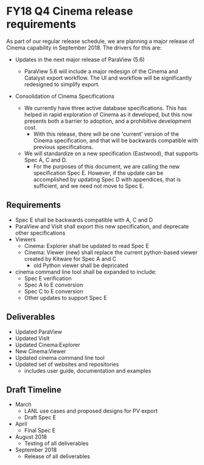 # FY18 Q4 Cinema release requirements

As part of our regular release schedule, we are planning a major release of
Cinema capability in September 2018. The drivers for this are:

* Updates in the next major release of ParaView (5.6)
    * ParaView 5.6 will include a major redesign of the Cinema and Catalyst
      export workflow. The UI and workflow will be significantly redesigned
      to simplify export.

* Consolidation of Cinema Specifications
    * We currently have three active database specifications. This has helped
      in rapid exploration of Cinema as it developed, but this now presents
      both a barrier to adoption, and a prohibitive development cost. 
        * With this release, there will be one 'current' version of the 
          Cinema specification, and that will be backwards compatible with 
          previous specifications.
    * We will standardize on a new specification (Eastwood), that supports 
      Spec A, C and D.
        * For the purposes of this document, we are calling the new
          specification Spec E. However, if the update can be accomplished by
          updating Spec D with appendices, that is sufficient, and we need
          not move to Spec E.

## Requirements

* Spec E shall be backwards compatible with A, C and D
* ParaView and VisIt shall export this new specification, and deprecate other
  specifications
* Viewers
    * Cinema: Explorer shall be updated to read Spec E
    * Cinema: Viewer (new) shall replace the current python-based viewer 
      created by Kitware for Spec A and C
        * old Python viewer shall be depricated
* cinema command line tool shall be expanded to include:
    * Spec E verification
    * Spec A to E conversion
    * Spec C to E conversion
    * Other updates to support Spec E

## Deliverables
* Updated ParaView
* Updated VisIt
* Updated Cinema:Explorer
* New Cinema:Viewer
* Updated cinema command line tool
* Updated set of websites and repositories
    * includes user guide, documentation and examples

## Draft Timeline

* March
    * LANL use cases and proposed designs for PV export
    * Draft Spec E
* April
    * Final Spec E
* August 2018
    * Testing of all deliverables
* September 2018
    * Release of all deliverables

